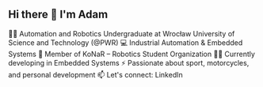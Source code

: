## Hi there 👋 I'm Adam 

👨‍🎓 Automation and Robotics Undergraduate at Wrocław University of Science and Technology (@PWR)
💻 Industrial Automation & Embedded Systems
🤖 Member of KoNaR – Robotics Student Organization
👨‍💼 Currently developing in Embedded Systems
⚡ Passionate about sport, motorcycles, and personal development
📫 Let's connect: LinkedIn

